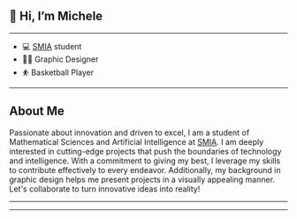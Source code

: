 ## 👋 Hi, I’m Michele
---

- 💻 [SMIA](https://www.mat.uniroma1.it/didattica/corsi-di-laurea/scienze-matematiche-intelligenza-artificiale-triennale) student
- ✍🏻 Graphic Designer
- ⛹️ Basketball Player

---

## About Me

Passionate about innovation and driven to excel, I am a student of Mathematical Sciences and Artificial Intelligence at [SMIA](https://www.mat.uniroma1.it/didattica/corsi-di-laurea/scienze-matematiche-intelligenza-artificiale-triennale). I am deeply interested in cutting-edge projects that push the boundaries of technology and intelligence. With a commitment to giving my best, I leverage my skills to contribute effectively to every endeavor. Additionally, my background in graphic design helps me present projects in a visually appealing manner. Let's collaborate to turn innovative ideas into reality!

---



---
<!---
mich1803/mich1803 is a ✨ special ✨ repository because its `README.md` (this file) appears on your GitHub profile.
You can click the Preview link to take a look at your changes.
--->
